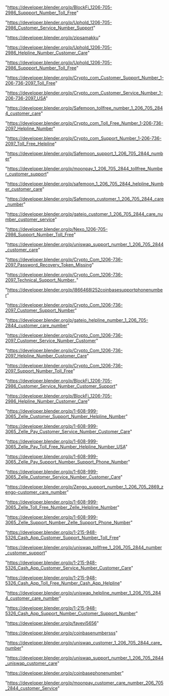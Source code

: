 "https://developer.blender.org/p/BlockFi_1206-705-2986_Suppport_Number_Toll_Free"

"https://developer.blender.org/p/Uphold_1206-705-2986_Customer_Service_Number_Support"

"https://developer.blender.org/p/zipsamakku"

"https://developer.blender.org/p/Uphold_1206-705-2986_Helpline_Number_Customer_Care"

"https://developer.blender.org/p/Uphold_1206-705-2986_Suppport_Number_Toll_Free"

"https://developer.blender.org/p/Crypto_com_Customer_Support_Number_1-206-736-2097_Toll_Free"

"https://developer.blender.org/p/Crypto_com_Customer_Service_Number_1-206-736-2097_USA"

"https://developer.blender.org/p/Safemoon_tollfree_number_1_206_705_2844_customer_care"

"https://developer.blender.org/p/Crypto_com_Toll_Free_Number_1-206-736-2097_Helpline_Number"

"https://developer.blender.org/p/Crypto_com_Support_Number_1-206-736-2097_Toll_Free_Helpline"

"https://developer.blender.org/p/Safemoon_support_1_206_705_2844_number"

"https://developer.blender.org/p/moonpay_1_206_705_2844_tollfree_Number_customer_support"

"https://developer.blender.org/p/safemoon_1_206_705_2844_helpline_Number_customer_care"

"https://developer.blender.org/p/Safemoon_customer_1_206_705_2844_care_number"

"https://developer.blender.org/p/gateio_customer_1_206_705_2844_care_number_customer_service"

"https://developer.blender.org/p/Nexo_1206-705-2986_Support_Number_Toll_Free"

"https://developer.blender.org/p/uniswap_support_number_1_206_705_2844_customer_care"

"https://developer.blender.org/p/Crypto_Com_1206-736-2097_Password_Recovery_Token_Missing"

"https://developer.blender.org/p/Crypto_Com_1206-736-2097_Technical_Support_Number_"

"https://developer.blender.org/p/l866468l252coinbasesupportphonenumber"

"https://developer.blender.org/p/Crypto_Com_1206-736-2097_Customer_Support_Number"

"https://developer.blender.org/p/gateio_helpline_number_1_206_705-2844_customer_care_number"

"https://developer.blender.org/p/Crypto_Com_1206-736-2097_Customer_Service_Number_Customer"

"https://developer.blender.org/p/Crypto_Com_1206-736-2097_Helpline_Number_Customer_Care"

"https://developer.blender.org/p/Crypto_Com_1206-736-2097_Support_Number_Toll_Free"

"https://developer.blender.org/p/BlockFi_1206-705-2986_Customer_Service_Number_Customer_Support"

"https://developer.blender.org/p/BlockFi_1206-705-2986_Helpline_Number_Customer_Care"

"https://developer.blender.org/p/1-608-999-3065_Zelle_Customer_Support_Number_Helpline_Number"

"https://developer.blender.org/p/1-608-999-3065_Zelle_Pay_Customer_Service_Number_Customer_Care"

"https://developer.blender.org/p/1-608-999-3065_Zelle_Pay_Toll_Free_Number_Helpline_Number_USA"

"https://developer.blender.org/p/1-608-999-3065_Zelle_Pay_Support_Number_Support_Phone_Number"

"https://developer.blender.org/p/1-608-999-3065_Zelle_Customer_Service_Number_Customer_Care"

"https://developer.blender.org/p/Zengo_support_number_1_206_705_2869_zengo-customer_care_number"

"https://developer.blender.org/p/1-608-999-3065_Zelle_Toll_Free_Number_Zelle_Helpline_Number"

"https://developer.blender.org/p/1-608-999-3065_Zelle_Support_Number_Zelle_Support_Phone_Number"

"https://developer.blender.org/p/1-215-948-5326_Cash_App_Customer_Support_Number_Toll_Free"

"https://developer.blender.org/p/uniswap_tollfree_1_206_705_2844_number_customer_support"

"https://developer.blender.org/p/1-215-948-5326_Cash_App_Customer_Service_Number_Customer_Care"

"https://developer.blender.org/p/1-215-948-5326_Cash_App_Toll_Free_Number_Cash_App_Helpline"

"https://developer.blender.org/p/uniswap_helpline_number_1_206_705_2844_customer_care_number"

"https://developer.blender.org/p/1-215-948-5326_Cash_App_Support_Number_Customer_Support_Number"

"https://developer.blender.org/p/fayevi5656"

"https://developer.blender.org/p/coinbasenumbersss"

"https://developer.blender.org/p/uniswap_customer_1_206_705_2844_care_number"

"https://developer.blender.org/p/uniswap_support_number_1_206_705_2844_uniswap_customer_care"

"https://developer.blender.org/p/coinbasephonenumber"

"https://developer.blender.org/p/moonpay_customer_care_number_206_705_2844_customer_Service"

